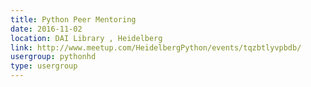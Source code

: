 ```yaml
---
title: Python Peer Mentoring
date: 2016-11-02
location: DAI Library , Heidelberg
link: http://www.meetup.com/HeidelbergPython/events/tqzbtlyvpbdb/
usergroup: pythonhd
type: usergroup
---
```

